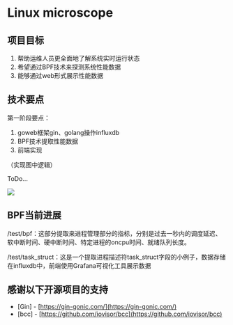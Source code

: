 # Linux microscope

## 项目目标

1. 帮助运维人员更全面地了解系统实时运行状态
2. 希望通过BPF技术来探测系统性能数据
3. 能够通过web形式展示性能数据



## 技术要点

第一阶段要点：

1. goweb框架gin、golang操作influxdb
2. BPF技术提取性能数据
3. 前端实现

（实现图中逻辑）



ToDo...



![](https://wx2.sinaimg.cn/mw690/005yyrljly1gdoj1zyuhsj31gd0u0apq.jpg)



## BPF当前进展

/test/bpf：这部分提取来进程管理部分的指标，分别是过去一秒内的调度延迟、软中断时间、硬中断时间、特定进程的oncpu时间、就绪队列长度。

/test/task_struct：这是一个提取进程描述符task_struct字段的小例子，数据存储在influxdb中，前端使用Grafana可视化工具展示数据



## 感谢以下开源项目的支持

- [Gin] - [https://gin-gonic.com/](https://gin-gonic.com/)
- [bcc] - [https://github.com/iovisor/bcc](https://github.com/iovisor/bcc)